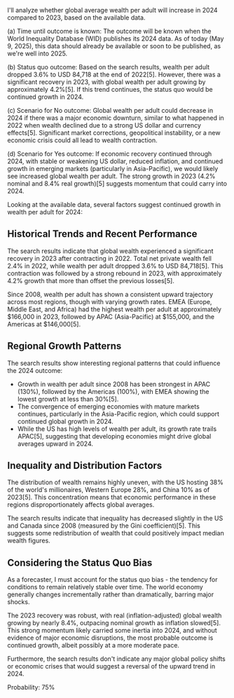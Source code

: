 I'll analyze whether global average wealth per adult will increase in 2024 compared to 2023, based on the available data.

(a) Time until outcome is known: The outcome will be known when the World Inequality Database (WID) publishes its 2024 data. As of today (May 9, 2025), this data should already be available or soon to be published, as we're well into 2025.

(b) Status quo outcome: Based on the search results, wealth per adult dropped 3.6% to USD 84,718 at the end of 2022[5]. However, there was a significant recovery in 2023, with global wealth per adult growing by approximately 4.2%[5]. If this trend continues, the status quo would be continued growth in 2024.

(c) Scenario for No outcome: Global wealth per adult could decrease in 2024 if there was a major economic downturn, similar to what happened in 2022 when wealth declined due to a strong US dollar and currency effects[5]. Significant market corrections, geopolitical instability, or a new economic crisis could all lead to wealth contraction.

(d) Scenario for Yes outcome: If economic recovery continued through 2024, with stable or weakening US dollar, reduced inflation, and continued growth in emerging markets (particularly in Asia-Pacific), we would likely see increased global wealth per adult. The strong growth in 2023 (4.2% nominal and 8.4% real growth)[5] suggests momentum that could carry into 2024.

Looking at the available data, several factors suggest continued growth in wealth per adult for 2024:

## Historical Trends and Recent Performance

The search results indicate that global wealth experienced a significant recovery in 2023 after contracting in 2022. Total net private wealth fell 2.4% in 2022, while wealth per adult dropped 3.6% to USD 84,718[5]. This contraction was followed by a strong rebound in 2023, with approximately 4.2% growth that more than offset the previous losses[5].

Since 2008, wealth per adult has shown a consistent upward trajectory across most regions, though with varying growth rates. EMEA (Europe, Middle East, and Africa) had the highest wealth per adult at approximately $166,000 in 2023, followed by APAC (Asia-Pacific) at $155,000, and the Americas at $146,000[5].

## Regional Growth Patterns

The search results show interesting regional patterns that could influence the 2024 outcome:

- Growth in wealth per adult since 2008 has been strongest in APAC (130%), followed by the Americas (100%), with EMEA showing the lowest growth at less than 30%[5].
- The convergence of emerging economies with mature markets continues, particularly in the Asia-Pacific region, which could support continued global growth in 2024.
- While the US has high levels of wealth per adult, its growth rate trails APAC[5], suggesting that developing economies might drive global averages upward in 2024.

## Inequality and Distribution Factors

The distribution of wealth remains highly uneven, with the US hosting 38% of the world's millionaires, Western Europe 28%, and China 10% as of 2023[5]. This concentration means that economic performance in these regions disproportionately affects global averages.

The search results indicate that inequality has decreased slightly in the US and Canada since 2008 (measured by the Gini coefficient)[5]. This suggests some redistribution of wealth that could positively impact median wealth figures.

## Considering the Status Quo Bias

As a forecaster, I must account for the status quo bias - the tendency for conditions to remain relatively stable over time. The world economy generally changes incrementally rather than dramatically, barring major shocks.

The 2023 recovery was robust, with real (inflation-adjusted) global wealth growing by nearly 8.4%, outpacing nominal growth as inflation slowed[5]. This strong momentum likely carried some inertia into 2024, and without evidence of major economic disruptions, the most probable outcome is continued growth, albeit possibly at a more moderate pace.

Furthermore, the search results don't indicate any major global policy shifts or economic crises that would suggest a reversal of the upward trend in 2024.

Probability: 75%